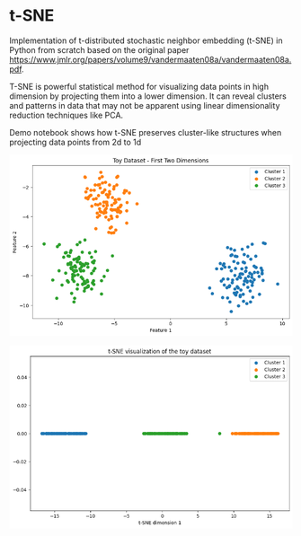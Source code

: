 # t-SNE

Implementation of t-distributed stochastic neighbor embedding (t-SNE) in Python from scratch based on the original paper https://www.jmlr.org/papers/volume9/vandermaaten08a/vandermaaten08a.pdf.

T-SNE is powerful statistical method for visualizing data points in high dimension by projecting them into a lower dimension. It can reveal clusters and patterns in data that may not be apparent using linear dimensionality reduction techniques like PCA.

Demo notebook shows how t-SNE preserves cluster-like structures when projecting data points from 2d to 1d

![t-SNE Visualization1](2d.png)

![t-SNE Visualization2](1d.png)
